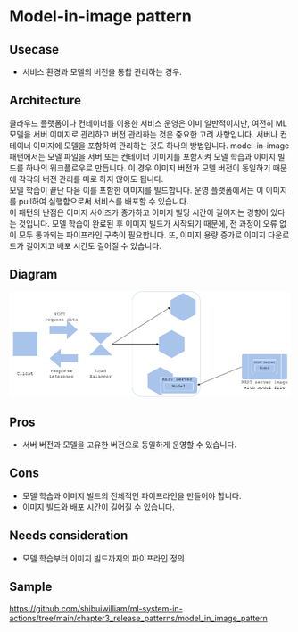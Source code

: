 # Model-in-image pattern

## Usecase
- 서비스 환경과 모델의 버전을 통합 관리하는 경우. 

## Architecture
클라우드 플랫폼이나 컨테이너를 이용한 서비스 운영은 이미 일반적이지만, 여전히 ML 모델을 서버 이미지로 관리하고 버전 관리하는 것은 중요한 고려 사항입니다. 서버나 컨테이너 이미지에 모델을 포함하여 관리하는 것도 하나의 방법입니다. model-in-image 패턴에서는 모델 파일을 서버 또는 컨테이너 이미지를 포함시켜 모델 학습과 이미지 빌드를 하나의 워크플로우로 만듭니다. 이 경우 이미지 버전과 모델 버전이 동일하기 때문에 각각의 버전 관리를 따로 하지 않아도 됩니다. 
<br>
모델 학습이 끝난 다음 이를 포함한 이미지를 빌드합니다. 운영 플랫폼에서는 이 이미지를 pull하여 실행함으로써 서비스를 배포할 수 있습니다. 
<br>
이 패턴의 난점은 이미지 사이즈가 증가하고 이미지 빌딩 시간이 길어지는 경향이 있다는 것입니다. 모델 학습이 완료된 후 이미지 빌드가 시작되기 때문에, 전 과정이 오류 없이 모두 통과되는 파이프라인 구축이 필요합니다. 또, 이미지 용량 증가로 이미지 다운로드가 길어지고 배포 시간도 길어질 수 있습니다. 

## Diagram
![diagram](diagram.png)


## Pros
- 서버 버전과 모델을 고유한 버전으로 동일하게 운영할 수 있습니다. 

## Cons
- 모델 학습과 이미지 빌드의 전체적인 파이프라인을 만들어야 합니다. 
- 이미지 빌드와 배포 시간이 길어질 수 있습니다. 

## Needs consideration
- 모델 학습부터 이미지 빌드까지의 파이프라인 정의


## Sample
https://github.com/shibuiwilliam/ml-system-in-actions/tree/main/chapter3_release_patterns/model_in_image_pattern
